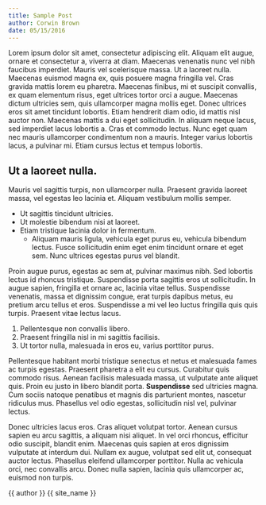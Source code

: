 ```yaml
---
title: Sample Post
author: Corwin Brown
date: 05/15/2016
---
```


Lorem ipsum dolor sit amet, consectetur adipiscing elit. Aliquam elit augue, ornare et consectetur a, viverra at diam. Maecenas venenatis nunc vel nibh faucibus imperdiet. Mauris vel scelerisque massa. Ut a laoreet nulla. Maecenas euismod magna ex, quis posuere magna fringilla vel. Cras gravida mattis lorem eu pharetra. Maecenas finibus, mi et suscipit convallis, ex quam elementum risus, eget ultrices tortor orci a augue. Maecenas dictum ultricies sem, quis ullamcorper magna mollis eget. Donec ultrices eros sit amet tincidunt lobortis. Etiam hendrerit diam odio, id mattis nisl auctor non. Maecenas mattis a dui eget sollicitudin. In aliquam neque lacus, sed imperdiet lacus lobortis a. Cras et commodo lectus. Nunc eget quam nec mauris ullamcorper condimentum non a mauris. Integer varius lobortis lacus, a pulvinar mi. Etiam cursus lectus et tempus lobortis.

##  Ut a laoreet nulla.

Mauris vel sagittis turpis, non ullamcorper nulla. Praesent gravida laoreet massa, vel egestas leo lacinia et. Aliquam vestibulum mollis semper.

* Ut sagittis tincidunt ultricies.
* Ut molestie bibendum nisi at laoreet.
* Etiam tristique lacinia dolor in fermentum.
    * Aliquam mauris ligula, vehicula eget purus eu, vehicula bibendum lectus. Fusce sollicitudin enim eget enim tincidunt ornare et eget sem. Nunc ultrices egestas purus vel blandit.

Proin augue purus, egestas ac sem at, pulvinar maximus nibh. Sed lobortis lectus id rhoncus tristique. Suspendisse porta sagittis eros ut sollicitudin. In augue sapien, fringilla et ornare ac, lacinia vitae tellus. Suspendisse venenatis, massa et dignissim congue, erat turpis dapibus metus, eu pretium arcu tellus et eros. Suspendisse a mi vel leo luctus fringilla quis quis turpis. Praesent vitae lectus lacus.

1. Pellentesque non convallis libero.
1. Praesent fringilla nisl in mi sagittis facilisis.
1. Ut tortor nulla, malesuada in eros eu, varius porttitor purus.

Pellentesque habitant morbi tristique senectus et netus et malesuada fames ac turpis egestas. Praesent pharetra a elit eu cursus. Curabitur quis commodo risus. Aenean facilisis malesuada massa, ut vulputate ante aliquet quis. Proin eu justo in libero blandit porta. **Suspendisse** sed ultricies magna. Cum sociis natoque penatibus et magnis dis parturient montes, nascetur ridiculus mus. Phasellus vel odio egestas, sollicitudin nisl vel, pulvinar lectus.

Donec ultricies lacus eros. Cras aliquet volutpat tortor. Aenean cursus sapien eu arcu sagittis, a aliquam nisi aliquet. In vel orci rhoncus, efficitur odio suscipit, blandit enim. Maecenas quis sapien at eros dignissim vulputate at interdum dui. Nullam ex augue, volutpat sed elit ut, consequat auctor lectus. Phasellus eleifend ullamcorper porttitor. Nulla ac vehicula orci, nec convallis arcu. Donec nulla sapien, lacinia quis ullamcorper ac, euismod non turpis.

{{ author }}
{{ site_name }}
